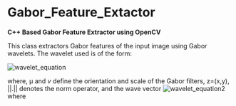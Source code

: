 # Gabor_Feature_Extactor

**C++ Based Gabor Feature Extractor using OpenCV**

This class extractors Gabor features of the input image using Gabor wavelets. The wavelet used is of the form: 

![wavelet_equation](https://cloud.githubusercontent.com/assets/7311045/15891645/4e714ce2-2d7e-11e6-98b0-ca6f339a2971.png)

where, μ and *v* define the orientation and scale of the Gabor filters, z=(x,y), ||.|| denotes the norm operator, and the wave vector ![wavelet_equation2](https://cloud.githubusercontent.com/assets/7311045/15891955/aea3139c-2d7f-11e6-9c98-82ee937609c5.png) where 
